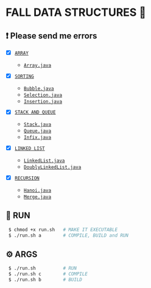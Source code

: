 # FALL DATA STRUCTURES 🚀 
## ❗ Please send me errors

- [x] [`ARRAY`](https://github.com/async4/fall-data-structures/wiki/ARRAY)
    * [`Array.java`](https://github.com/async4/fall-data-structures/blob/main/Source/Array.java)

- [x] [`SORTING`](https://github.com/async4/fall-data-structures/wiki/SORTING)
    * [`Bubble.java`](https://github.com/async4/fall-data-structures/blob/main/Source/Bubble.java)
    * [`Selection.java`](https://github.com/async4/fall-data-structures/blob/main/Source/Selection.java)
    * [`Insertion.java`](https://github.com/async4/fall-data-structures/blob/main/Source/Insertion.java)

- [x] [`STACK AND QUEUE`](https://github.com/async4/fall-data-structures/wiki/STACK-AND-QUEUE)
    * [`Stack.java`](https://github.com/async4/fall-data-structures/blob/main/Source/Stack.java)
    * [`Queue.java`](https://github.com/async4/fall-data-structures/blob/main/Source/Queue.java)
    * [`Infix.java`](https://github.com/async4/fall-data-structures/blob/main/Source/Infix.java)

- [x] [`LINKED LIST`](https://github.com/async4/fall-data-structures/wiki/LINKED-LIST)
    * [`LinkedList.java`](https://github.com/async4/fall-data-structures/blob/main/Source/LinkedList.java)
    * [`DoublyLinkedList.java`](https://github.com/async4/fall-data-structures/blob/main/Source/DoublyLinkedList.java)


- [x] [`RECURSION`](https://github.com/async4/fall-data-structures/wiki/RECURSION)
    * [`Hanoi.java`](https://github.com/async4/fall-data-structures/blob/main/Source/Hanoi.java)
    * [`Merge.java`](https://github.com/async4/fall-data-structures/blob/main/Source/Merge.java)

## 🏃 RUN
``` bash
 $ chmod +x run.sh   # MAKE IT EXECUTABLE
 $ ./run.sh a        # COMPILE, BUILD and RUN
```

## ⚙ ARGS
``` bash
 $ ./run.sh          # RUN
 $ ./run.sh c        # COMPILE
 $ ./run.sh b        # BUILD
```
